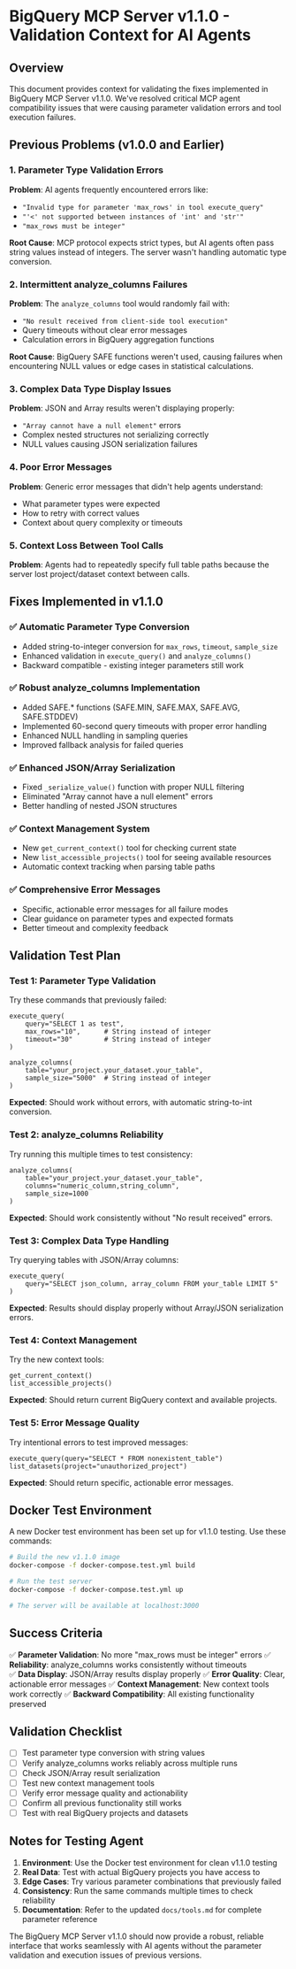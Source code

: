 # BigQuery MCP Server v1.1.0 - Validation Context for AI Agents

## Overview
This document provides context for validating the fixes implemented in BigQuery MCP Server v1.1.0. We've resolved critical MCP agent compatibility issues that were causing parameter validation errors and tool execution failures.

## Previous Problems (v1.0.0 and Earlier)

### 1. Parameter Type Validation Errors
**Problem**: AI agents frequently encountered errors like:
- `"Invalid type for parameter 'max_rows' in tool execute_query"`
- `"'<' not supported between instances of 'int' and 'str'"`
- `"max_rows must be integer"`

**Root Cause**: MCP protocol expects strict types, but AI agents often pass string values instead of integers. The server wasn't handling automatic type conversion.

### 2. Intermittent analyze_columns Failures
**Problem**: The `analyze_columns` tool would randomly fail with:
- `"No result received from client-side tool execution"`
- Query timeouts without clear error messages
- Calculation errors in BigQuery aggregation functions

**Root Cause**: BigQuery SAFE functions weren't used, causing failures when encountering NULL values or edge cases in statistical calculations.

### 3. Complex Data Type Display Issues
**Problem**: JSON and Array results weren't displaying properly:
- `"Array cannot have a null element"` errors
- Complex nested structures not serializing correctly
- NULL values causing JSON serialization failures

### 4. Poor Error Messages
**Problem**: Generic error messages that didn't help agents understand:
- What parameter types were expected
- How to retry with correct values
- Context about query complexity or timeouts

### 5. Context Loss Between Tool Calls
**Problem**: Agents had to repeatedly specify full table paths because the server lost project/dataset context between calls.

## Fixes Implemented in v1.1.0

### ✅ Automatic Parameter Type Conversion
- Added string-to-integer conversion for `max_rows`, `timeout`, `sample_size`
- Enhanced validation in `execute_query()` and `analyze_columns()`
- Backward compatible - existing integer parameters still work

### ✅ Robust analyze_columns Implementation  
- Added SAFE.* functions (SAFE.MIN, SAFE.MAX, SAFE.AVG, SAFE.STDDEV)
- Implemented 60-second query timeouts with proper error handling
- Enhanced NULL handling in sampling queries
- Improved fallback analysis for failed queries

### ✅ Enhanced JSON/Array Serialization
- Fixed `_serialize_value()` function with proper NULL filtering
- Eliminated "Array cannot have a null element" errors
- Better handling of nested JSON structures

### ✅ Context Management System
- New `get_current_context()` tool for checking current state
- New `list_accessible_projects()` tool for seeing available resources
- Automatic context tracking when parsing table paths

### ✅ Comprehensive Error Messages
- Specific, actionable error messages for all failure modes
- Clear guidance on parameter types and expected formats
- Better timeout and complexity feedback

## Validation Test Plan

### Test 1: Parameter Type Validation
Try these commands that previously failed:

```
execute_query(
    query="SELECT 1 as test", 
    max_rows="10",      # String instead of integer
    timeout="30"        # String instead of integer
)

analyze_columns(
    table="your_project.your_dataset.your_table",
    sample_size="5000"  # String instead of integer
)
```

**Expected**: Should work without errors, with automatic string-to-int conversion.

### Test 2: analyze_columns Reliability
Try running this multiple times to test consistency:

```
analyze_columns(
    table="your_project.your_dataset.your_table", 
    columns="numeric_column,string_column",
    sample_size=1000
)
```

**Expected**: Should work consistently without "No result received" errors.

### Test 3: Complex Data Type Handling
Try querying tables with JSON/Array columns:

```
execute_query(
    query="SELECT json_column, array_column FROM your_table LIMIT 5"
)
```

**Expected**: Results should display properly without Array/JSON serialization errors.

### Test 4: Context Management
Try the new context tools:

```
get_current_context()
list_accessible_projects()
```

**Expected**: Should return current BigQuery context and available projects.

### Test 5: Error Message Quality
Try intentional errors to test improved messages:

```
execute_query(query="SELECT * FROM nonexistent_table")
list_datasets(project="unauthorized_project")
```

**Expected**: Should return specific, actionable error messages.

## Docker Test Environment

A new Docker test environment has been set up for v1.1.0 testing. Use these commands:

```bash
# Build the new v1.1.0 image
docker-compose -f docker-compose.test.yml build

# Run the test server
docker-compose -f docker-compose.test.yml up

# The server will be available at localhost:3000
```

## Success Criteria

✅ **Parameter Validation**: No more "max_rows must be integer" errors
✅ **Reliability**: analyze_columns works consistently without timeouts  
✅ **Data Display**: JSON/Array results display properly
✅ **Error Quality**: Clear, actionable error messages
✅ **Context Management**: New context tools work correctly
✅ **Backward Compatibility**: All existing functionality preserved

## Validation Checklist

- [ ] Test parameter type conversion with string values
- [ ] Verify analyze_columns works reliably across multiple runs
- [ ] Check JSON/Array result serialization 
- [ ] Test new context management tools
- [ ] Verify error message quality and actionability
- [ ] Confirm all previous functionality still works
- [ ] Test with real BigQuery projects and datasets

## Notes for Testing Agent

1. **Environment**: Use the Docker test environment for clean v1.1.0 testing
2. **Real Data**: Test with actual BigQuery projects you have access to
3. **Edge Cases**: Try various parameter combinations that previously failed
4. **Consistency**: Run the same commands multiple times to check reliability
5. **Documentation**: Refer to the updated `docs/tools.md` for complete parameter reference

The BigQuery MCP Server v1.1.0 should now provide a robust, reliable interface that works seamlessly with AI agents without the parameter validation and execution issues of previous versions.
